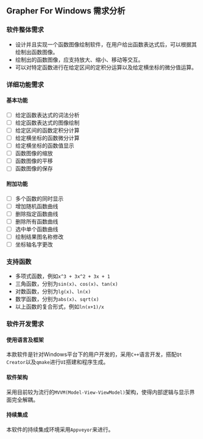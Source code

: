 ## Grapher For Windows 需求分析

### 软件整体需求

- 设计并且实现一个函数图像绘制软件，在用户给出函数表达式后，可以根据其绘制出函数图像。
- 绘制出的函数图像，应支持放大、缩小、移动等交互。
- 可以对特定函数进行在给定区间的定积分运算以及给定横坐标的微分值运算。

### 详细功能需求

#### 基本功能

- [ ] 给定函数表达式的词法分析
- [ ] 给定函数表达式的图像绘制
- [ ] 给定区间的函数定积分计算
- [ ] 给定横坐标的函数微分计算
- [ ] 给定横坐标的函数值显示
- [ ] 函数图像的缩放
- [ ] 函数图像的平移
- [ ] 函数图像的保存

#### 附加功能

- [ ] 多个函数的同时显示
- [ ] 增加随机函数曲线
- [ ] 删除指定函数曲线
- [ ] 删除所有函数曲线
- [ ] 选中单个函数曲线
- [ ] 绘制结果图名称修改
- [ ] 坐标轴名字更改

### 支持函数

- 多项式函数，例如`x^3 + 3x^2 + 3x + 1`
- 三角函数，分别为`sin(x)`、`cos(x)`、`tan(x)`
- 对数函数，分别为`lg(x)`、`ln(x)`
- 数学函数，分别为`abs(x)`、`sqrt(x)`
- 以上函数的复合形式，例如`ln(x+1)/x`

### 软件开发需求

#### 使用语言及框架

本款软件是针对Windows平台下的用户开发的，采用`C++`语言开发，搭配`Qt Creator`以及`qmake`进行`UI`搭建和程序生成。

#### 软件架构

采用目前较为流行的`MVVM(Model-View-ViewModel)`架构，使得内部逻辑与显示界面完全解耦。


#### 持续集成

本软件的持续集成环境采用`Appveyor`来进行。

